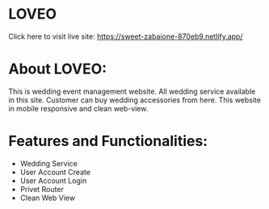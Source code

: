 # LOVEO

Click here to visit live site: https://sweet-zabaione-870eb9.netlify.app/

# About LOVEO:
This is wedding event management website. All wedding service available in this site. Customer can buy wedding accessories from here. This website in mobile responsive and clean web-view.

# Features and Functionalities:

- Wedding Service
- User Account Create
- User Account Login
- Privet Router 
- Clean Web View
